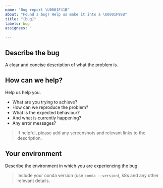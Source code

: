 ```yaml
---
name: "Bug report \U0001F41B"
about: "Found a bug? Help us make it into a \U0001F98B"
title: "[bug]"
labels: bug
assignees: ''

---
```


## Describe the bug
A clear and concise description of what the problem is.

## How can we help?
Help us help you.
* What are you trying to achieve?
* How can we reproduce the problem?
* What is the expected behaviour?
* And what is currently happening?
* Any error messages?
> If helpful, please add any screenshots and relevant links to the description.

## Your environment
Describe the environment in which you are experiencing the bug.
> Include your conda version (use `conda --version`), k8s and any other relevant details.
